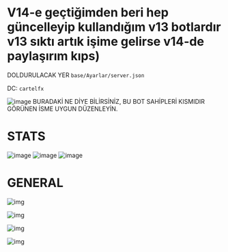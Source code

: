 # V14-e geçtiğimden beri hep güncelleyip kullandığım v13 botlardır v13 sıktı artık işime gelirse v14-de paylaşırım kıps)

DOLDURULACAK YER ```base/Ayarlar/server.json```

DC: ```cartelfx```

![image](https://media.discordapp.net/attachments/1035142680453316669/1206257047570485358/Screenshot_2024-02-11-14-00-57-264_com.microsoft.rdc.androidx.png?ex=65f708eb&is=65e493eb&hm=cfb1127a2cb8834c0d4a60b01510c0dce30cd04573dfffb96eeaac6112687071&) BURADAKİ NE DİYE BİLİRSİNİZ, BU BOT SAHİPLERİ KISMIDIR GÖRÜNEN İSME UYGUN DÜZENLEYİN.

# STATS
![image](https://media.discordapp.net/attachments/1035142680453316669/1205562936559411200/image.png?ex=65f4827a&is=65e20d7a&hm=4d349f5753609374ea47a2c14587780290439304231b637cdd17287028a50cec&)
![image](https://media.discordapp.net/attachments/1035142680453316669/1205562818770767922/image.png?ex=65f4825e&is=65e20d5e&hm=e8d4b4df473d1ef9a164ebabd6baddba29c727bf319e3f50d1c359766288bc18&)
![image](https://cdn.discordapp.com/attachments/1035142680453316669/1204786086606278656/Screenshot_2024-02-07-17-42-16-184_com.microsoft.rdc.androidx.png?ex=65d5ff7a&is=65c38a7a&hm=d64a075e02003d52c135ccf73297f76abd92dee31a8b29fffc46cefb3e614378&)

# GENERAL

![img](https://media.discordapp.net/attachments/1035142680453316669/1205558205925560360/image.png?ex=65f47e12&is=65e20912&hm=7edeffe0effc952be8ab7077577144cd2fb8254a53c362a4a15eeac6938af069&)

![img](https://media.discordapp.net/attachments/1035142680453316669/1205562485327798272/image.png?ex=65f4820e&is=65e20d0e&hm=ae5848d15eb3a373eefbbc4293f0f9d9768e8415f2e606c25a53b7b6b5ad995c&)

![img](https://media.discordapp.net/attachments/1035142680453316669/1205556228592373812/image.png?ex=65f47c3b&is=65e2073b&hm=7a75a6cd61443c6113d014dd0473fcd27c404fce53e62e23eabe647e3f808061&)

![img](https://media.discordapp.net/attachments/1035142680453316669/1205555285150793809/image.png?ex=65f47b5a&is=65e2065a&hm=08d41bf2c9e24198434771bf06266b4bb8a7f2a0c1b95143f87c42c016682f37&)

